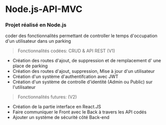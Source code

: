 # Node.js-API-MVC

### Projet réalisé en Node.js 
coder des fonctionnalités permettant de controller le temps d'occupation d'un utilisateur dans un parking
> Fonctionnalités codées: CRUD & API REST (V1)
  - Création des routes  d'ajout, de suppression et de remplacement d' une place de parking
  - Création des routes d'ajout, suppression, Mise à jour d'un utilisateur 
  - Création d'un système d'authentifcation avec JWT
  - Création d'un système de controlle d'identité (Admin ou Public) sur l'utilisateur 
 > Fonctionnalités futures: (V2)
  - Création de la partie interface en React.JS
  - Faire communiquer le Front avec le Back à travers les API codés
  - Ajouter un système de sécurité côté Back-end
